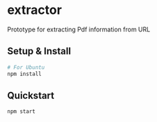 # extractor

Prototype for extracting Pdf information from URL

## Setup & Install

```bash
# For Ubuntu
npm install
```

## Quickstart

```bash
npm start
```
